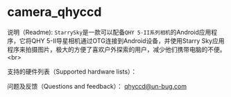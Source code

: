 # camera_qhyccd


说明（Readme):
`StarrySky`是一款可以配备`QHY 5-II系列相机`的Android应用程序，它将QHY 5-II导星相机通过OTG连接到Android设备，并使用Starry Sky应用程序来拍摄图片，极大的方便了喜欢户外探索的用户，减少他们携带电脑的不便。\<br>


支持的硬件列表（Supported hardware lists）：




问题及反馈（Questions and feedback）：
   qhyccd@un-bug.com
